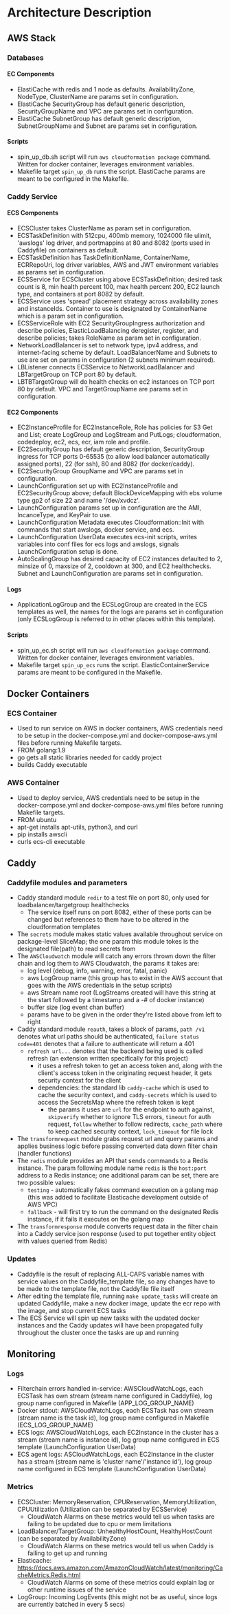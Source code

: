 # Architecture Description

## AWS Stack

### Databases
#### EC Components
- ElastiCache with redis and 1 node as defaults. AvailabilityZone, NodeType, ClusterName are params set in configuration.
- ElastiCache SecurityGroup has default generic description, SecurityGroupName and VPC are params set in configuration.
- ElastiCache SubnetGroup has default generic description, SubnetGroupName and Subnet are params set in configuration.

#### Scripts
- spin_up_db.sh script will run `aws cloudformation package` command. Written for docker container, leverages environment variables.
- Makefile target `spin_up_db` runs the script. ElastiCache params are meant to be configured in the Makefile.

### Caddy Service
#### ECS Components
- ECSCluster takes ClusterName as param set in configuration.
- ECSTaskDefinition with 512cpu, 400mb memory, 1024000 file ulimit, 'awslogs' log driver, and portmappins at 80 and 8082 (ports used in Caddyfile) on containers as default. 
- ECSTaskDefinition has TaskDefinitionName, ContainerName, ECRRepoUri, log driver variables, AWS and JWT environment variables as params set in configuration.
- ECSService for ECSCluster using above ECSTaskDefinition; desired task count is 8, min health percent 100, max health percent 200, EC2 launch type, and containers at port 8082 by default.
-	ECSService uses 'spread' placement strategy across availability zones and instanceIds. Container to use is designated by ContainerName which is a param set in configuration.
- ECSServiceRole with EC2 SecurityGroupIngress authorization and describe policies, ElasticLoadBalancing deregister, register, and describe policies; takes RoleName as param set in configuration.
- NetworkLoadBalancer is set to network type, ipv4 address, and internet-facing scheme by default. LoadBalancerName and Subnets to use are set on params in configuration (2 subnets minimum required).
- LBListener connects ECSService to NetworkLoadBalancer and LBTargetGroup on TCP port 80 by default.
- LBTBTargetGroup will do health checks on ec2 instances on TCP port 80 by default. VPC and TargetGroupName are params set in configuration.

#### EC2 Components
- EC2InstanceProfile for EC2InstanceRole, Role has policies for S3 Get and List; create LogGroup and LogStream and PutLogs; cloudformation, codedeploy, ec2, ecs, ecr, iam role and profile.
- EC2SecurityGroup has default generic description, SecurityGroup ingress for TCP ports 0-65535 (to allow load balancer automatically assigned ports), 22 (for ssh), 80 and 8082 (for docker/caddy).
- EC2SecurityGroup GroupName and VPC are params set in configuration.
- LaunchConfiguration set up with EC2InstanceProfile and EC2SecurityGroup above; default BlockDeviceMapping with ebs volume type gp2 of size 22 and name '/dev/xvdcz'.
- LaunchConfiguration params set up in configuration are the AMI, IncanceType, and KeyPair to use.
- LaunchConfiguration Metadata executes Cloudformation::Init with commands that start awslogs, docker service, and ecs.
- LaunchConfiguration UserData executes ecs-init scripts, writes variables into conf files for ecs logs and awslogs, signals LaunchConfiguration setup is done.
- AutoScalingGroup has desired capacity of EC2 instances defaulted to 2, minsize of 0, maxsize of 2, cooldown at 300, and EC2 healthchecks. Subnet and LaunchConfiguration are params set in configuration.

#### Logs
- ApplicationLogGroup and the ECSLogGroup are created in the ECS templates as well, the names for the logs are params set in configuration (only ECSLogGroup is referred to in other places within this template).

#### Scripts
- spin_up_ec.sh script will run `aws cloudformation package` command. Written for docker container, leverages environment variables.
- Makefile target `spin_up_ecs` runs the script. ElasticContainerService params are meant to be configured in the Makefile.


## Docker Containers

### ECS Container
- Used to run service on AWS in docker containers, AWS credentials need to be setup in the docker-compose.yml and docker-compose-aws.yml files before running Makefile targets.
- FROM golang:1.9
- go gets all static libraries needed for caddy project
- builds Caddy executable

### AWS Container
- Used to deploy service, AWS credentials need to be setup in the docker-compose.yml and docker-compose-aws.yml files before running Makefile targets.
- FROM ubuntu
- apt-get installs apt-utils, python3, and curl
- pip installs awscli
- curls ecs-cli executable

## Caddy
### Caddyfile modules and parameters
- Caddy standard module `redir` to a test file on port 80, only used for loadbalancer/targetgroup healthchecks
  - The service itself runs on port 8082, either of these ports can be changed but references to them have to be altered in the cloudformation templates
- The `secrets` module makes static values available throughout service on package-level SliceMap; the one param this module tokes is the designated file(path) to read secrets from
- The `AWSCloudwatch` module will catch any errors thrown down the filter chain and log them to AWS Cloudwatch, the params it takes are:
	- log level (debug, info, warning, error, fatal, panic)
	- aws LogGroup name (this group has to exist in the AWS account that goes with the AWS credentials in the setup scripts)
	- aws Stream name root (LogStreams created will have this string at the start followed by a timestamp and a -# of docker instance)
	- buffer size (log event chan buffer)
	- params have to be given in the order they're listed above from left to right
- Caddy standard module `reauth`, takes a block of params, `path /v1` denotes what url paths should be authenticated, `failure status code=401` denotes that a failure to authenticate will return a 401
	- `refresh url...` denotes that the backend being used is called refresh (an extension written specifically for this project) 
		- it uses a refresh token to get an access token and, along with the client's access token in the originating request header, it gets security context for the client
	  - dependencies: the standard lib `caddy-cache` which is used to cache the security context, and `caddy-secrets` which is used to access the SecretsMap where the refresh token is kept
		- the params it uses are `url` for the endpoint to auth against, `skipverify` whether to ignore TLS errors, `timeout` for auth request, `follow` whether to follow redirects, `cache_path` where to keep cached security context, `lock_timeout` for file lock
- The `transformrequest` module grabs request url and query params and applies business logic before passing converted data down filter chain (handler functions)
- The `redis` module provides an API that sends commands to a Redis instance. The param following module name `redis` is the `host:port` address to a Redis instance; one additional param can be set, there are two possible values:
	- `testing` - automatically fakes command execution on a golang map (this was added to facilitate Elasticache development outside of AWS VPC)
	- `fallback` - will first try to run the command on the designated Redis instance, if it fails it executes on the golang map
- The `transformresponse` module converts request data in the filter chain into a Caddy service json response (used to put together entity object with values queried from Redis)

### Updates
- Caddyfile is the result of replacing ALL-CAPS variable names with service values on the Caddyfile_template file, so any changes have to be made to the template file, not the Caddyfile file itself
- After editing the template file, running `make update_tasks` will create an updated Caddyfile, make a new docker image, update the ecr repo with the image, and stop current ECS tasks
- The ECS Service will spin up new tasks with the updated docker instances and the Caddy updates will have been propagated fully throughout the cluster once the tasks are up and running

## Monitoring

### Logs
- Filterchain errors handled in-service: AWSCloudWatchLogs, each ECSTask has own stream (stream name configured in Caddyfile), log group name configured in Makefile (APP_LOG_GROUP_NAME)
- Docker stdout: AWSCloudWatchLogs, each ECSTask has own stream (stream name is the task id), log group name configured in Makefile (ECS_LOG_GROUP_NAME)
- ECS logs: AWSCloudWatchLogs, each EC2Instance in the cluster has a stream (stream name is instance id), log group name configured in ECS template (LaunchConfiguration UserData)
- ECS agent logs: ASCloudWatchLogs, each EC2Instance in the cluster has a stream (stream name is 'cluster name'/'instance id'), log group name configured in ECS template (LaunchConfiguration UserData)

### Metrics
- ECSCluster: MemoryReservation, CPUReservation, MemoryUtilization, CPUUtilization (Utilization can be separated by ECSService)
  - CloudWatch Alarms on these metrics would tell us when tasks are failing to be updated due to cpu or mem limitations
- LoadBalancer/TargetGroup: UnhealthyHostCount, HealthyHostCount (can be separated by AvailabilityZone)
  - CloudWatch Alarms on these metrics would tell us when Caddy is failing to get up and running
- Elasticache: https://docs.aws.amazon.com/AmazonCloudWatch/latest/monitoring/CacheMetrics.Redis.html 
  - CloudWatch Alarms on some of these metrics could explain lag or other runtime issues of the service
- LogGroup: Incoming LogEvents (this might not be as useful, since logs are currently batched in every 5 secs)

